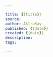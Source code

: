 ```yaml
---

title: {{title}}
source: 
author: Ak1raKay
published: {{date}}
created: {{date}}
description: 
tags:

---
```

